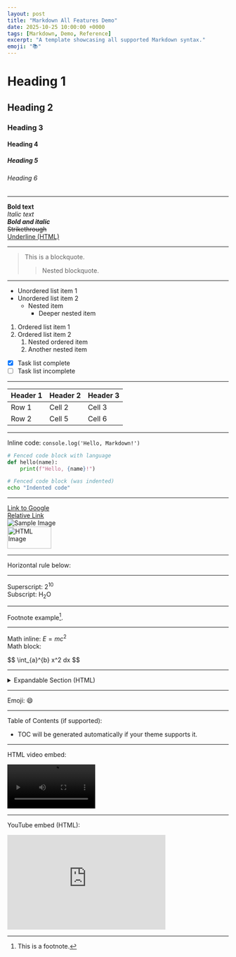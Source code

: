 ```yaml
---
layout: post
title: "Markdown All Features Demo"
date: 2025-10-25 10:00:00 +0000
tags: [Markdown, Demo, Reference]
excerpt: "A template showcasing all supported Markdown syntax."
emoji: "📚"
---
```


# Heading 1

## Heading 2

### Heading 3

#### Heading 4

##### Heading 5

###### Heading 6

---

**Bold text**  
*Italic text*  
***Bold and italic***  
~~Strikethrough~~  
<u>Underline (HTML)</u>

---

> This is a blockquote.  
> > Nested blockquote.

---

- Unordered list item 1
- Unordered list item 2
  - Nested item
    - Deeper nested item

1. Ordered list item 1
2. Ordered list item 2
   1. Nested ordered item
   2. Another nested item

- [x] Task list complete
- [ ] Task list incomplete

---

| Header 1 | Header 2 | Header 3 |
|----------|----------|----------|
| Row 1    | Cell 2   | Cell 3   |
| Row 2    | Cell 5   | Cell 6   |

---

Inline code: `console.log('Hello, Markdown!')`

```python
# Fenced code block with language
def hello(name):
    print(f"Hello, {name}!")
```

```sh
# Fenced code block (was indented)
echo "Indented code"
```

---

[Link to Google](https://www.google.com)  
[Relative Link](/about/)  
![Sample Image](https://via.placeholder.com/150)  
<img src="https://via.placeholder.com/100x50" alt="HTML Image" width="100" height="50">

---

Horizontal rule below:

---

Superscript: 2<sup>10</sup>  
Subscript: H<sub>2</sub>O

---

Footnote example[^1].

[^1]: This is a footnote.

---

Math inline: $E=mc^2$  
Math block:

<div>
$$
\int_{a}^{b} x^2 dx
$$
</div>

---

<details>
  <summary>Expandable Section (HTML)</summary>
  This content is hidden until expanded.
</details>

---

Emoji: 😄

---

Table of Contents (if supported):

* TOC will be generated automatically if your theme supports it.

---

HTML video embed:

<video controls width="200">
  <source src="{{ '/assets/videos/sample-video.mp4' | relative_url }}" type="video/mp4">
  Your browser does not support the video tag.
</video>

---

YouTube embed (HTML):

<iframe width="360" height="215" src="https://www.youtube.com/embed/dQw4w9WgXcQ" title="YouTube video" frameborder="0" allowfullscreen></iframe>
